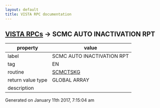 ```yaml
---
layout: default
title: VISTA RPC documentation
---
```




## [VISTA RPCs](TableOfContent.md) &#8594; SCMC AUTO INACTIVATION RPT 

 property | value 
--- | --- 
 label | SCMC AUTO INACTIVATION RPT
 tag | EN
 routine | [SCMCTSKG](http://code.osehra.org/dox/Routine_SCMCTSKG_source.html)
 return value type | GLOBAL ARRAY
 description | 




 Generated on January 11th 2017, 7:15:04 am